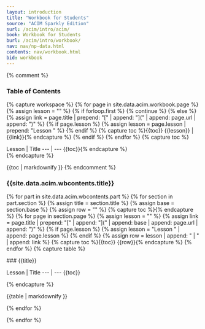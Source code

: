 ```yaml
---
layout: introduction
title: "Workbook for Students"
source: "ACIM Sparkly Edition"
surl: /acim/intro/acim/
book: Workbook for Students
burl: /acim/intro/workbook/
nav: nav/np-data.html
contents: nav/workbook.html
bid: workbook
---
```


{% comment %}
### Table of Contents

{% capture workspace %}
  {% for page in site.data.acim.workbook.page %}
    {% assign lesson = "" %}
    {% if forloop.first %}
      {% continue %}
    {% else %}
      {% assign link = page.title | prepend: "[" | append: "](" | append: page.url | append: ")" %}
      {% if page.lesson %}
        {% assign lesson = page.lesson | prepend: "Lesson " %}
      {% endif %}
{% capture toc %}{{toc}}
  {{lesson}} | {{link}}{% endcapture %}
    {% endif %}
  {% endfor %}
  {% capture toc %}
<div id="workbook-contents" markdown="1" class="acim-toc">
Lesson | Title
--- | --- {{toc}}{% endcapture %}
</div>
{% endcapture %}

{{toc | markdownify }}
{% endcomment %}

### {{site.data.acim.wbcontents.title}}

{% for part in site.data.acim.wbcontents.part %}
  {% for section in part.section %}
    {% assign title = section.title %}
    {% assign base = section.base %}
    {% assign row = "" %}
    {% capture toc %}{% endcapture %}
    {% for page in section.page %}
      {% assign lesson = "" %}
      {% assign link = page.title | prepend: "[" | append: "](" | append: base | append: page.url | append: ")" %}
      {% if page.lesson %}
        {% assign lesson = "Lesson " | append: page.lesson %}
      {% endif %}
      {% assign row = lesson | append: " | " | append: link %}
{% capture toc %}{{toc}}
{{row}}{% endcapture %}
    {% endfor %}
  {% capture table %}
<div id="{{section.ref}}" markdown="1" class="acim-toc">
### {{title}}

Lesson | Title
--- | --- {{toc}}

</div>
{% endcapture %}

{{table | markdownify }}

  {% endfor %}

{% endfor %}

